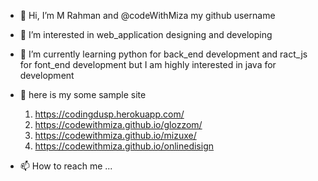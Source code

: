 - 👋 Hi, I’m M Rahman and  @codeWithMiza my github username
- 👀 I’m interested in web_application designing and developing 
- 🌱 I’m currently learning python for back_end development and ract_js for font_end development but I am highly interested in java for development 
- 💞️ here is my some sample site 
   1) https://codingdusp.herokuapp.com/
   2) https://codewithmiza.github.io/glozzom/
   3) https://codewithmiza.github.io/mizuxe/
   4) https://codewithmiza.github.io/onlinedisign

- 📫 How to reach me ...

<!---
codeWithMiza/codeWithMiza is a ✨ special ✨ repository because its `README.md` (this file) appears on your GitHub profile.
You can click the Preview link to take a look at your changes.
--->
